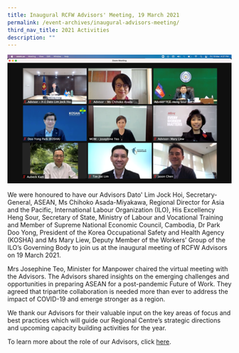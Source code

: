 ```yaml
---
title: Inaugural RCFW Advisors' Meeting, 19 March 2021
permalink: /event-archives/inaugural-advisors-meeting/
third_nav_title: 2021 Activities
description: ""
---
```








![Inaugural-RCFW-Advisors'-Meeting](/images/rcfw-advisors-meeting.png)

We were honoured to have our Advisors Dato' Lim Jock Hoi, Secretary-General, ASEAN, Ms Chihoko Asada-Miyakawa, Regional Director for Asia and the Pacific, International Labour Organization (ILO), His Excellency Heng Sour, Secretary of State, Ministry of Labour and Vocational Training and Member of Supreme National Economic Council, Cambodia, Dr Park Doo Yong, President of the Korea Occupational Safety and Health Agency (KOSHA) and Ms Mary Liew, Deputy Member of the Workers’ Group of the ILO’s Governing Body to join us at the inaugural meeting of RCFW Advisors on 19 March 2021.

Mrs Josephine Teo, Minister for Manpower chaired the virtual meeting with the Advisors. The Advisors shared insights on the emerging challenges and opportunities in preparing ASEAN for a post-pandemic Future of Work. They agreed that tripartite collaboration is needed more than ever to address the impact of COVID-19 and emerge stronger as a region.

We thank our Advisors for their valuable input on the key areas of focus and best practices which will guide our Regional Centre’s strategic directions and upcoming capacity building activities for the year.

To learn more about the role of our Advisors, click <a href="/about/rcfw-advisors/">here</a>.
